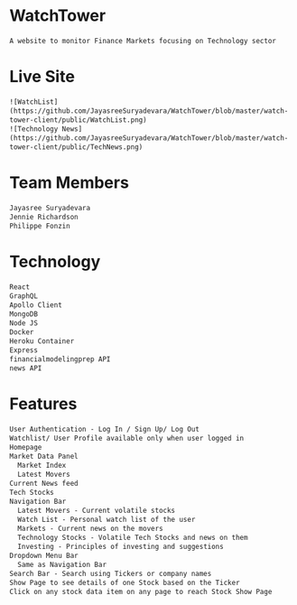 # WatchTower
    A website to monitor Finance Markets focusing on Technology sector

# Live Site
    ![WatchList](https://github.com/JayasreeSuryadevara/WatchTower/blob/master/watch-tower-client/public/WatchList.png)
    ![Technology News](https://github.com/JayasreeSuryadevara/WatchTower/blob/master/watch-tower-client/public/TechNews.png)

# Team Members
    Jayasree Suryadevara
    Jennie Richardson
    Philippe Fonzin
  
 # Technology
    React
    GraphQL
    Apollo Client
    MongoDB
    Node JS
    Docker
    Heroku Container
    Express
    financialmodelingprep API
    news API
  
# Features
    User Authentication - Log In / Sign Up/ Log Out 
    Watchlist/ User Profile available only when user logged in
    Homepage 
    Market Data Panel
      Market Index
      Latest Movers
    Current News feed
    Tech Stocks
    Navigation Bar
      Latest Movers - Current volatile stocks
      Watch List - Personal watch list of the user
      Markets - Current news on the movers
      Technology Stocks - Volatile Tech Stocks and news on them 
      Investing - Principles of investing and suggestions
    Dropdown Menu Bar
      Same as Navigation Bar 
    Search Bar - Search using Tickers or company names
    Show Page to see details of one Stock based on the Ticker
    Click on any stock data item on any page to reach Stock Show Page
  
  
  
